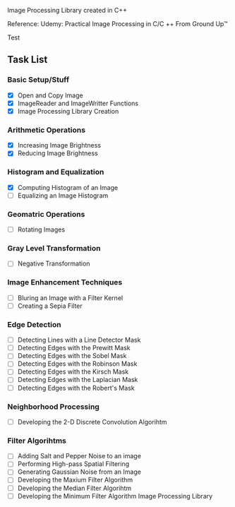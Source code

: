Image Processing Library created in C++

Reference: Udemy: Practical Image Processing in C/C ++ From Ground Up™  

Test 

## Task List 
### Basic Setup/Stuff
- [x] Open and Copy Image 
- [x] ImageReader and ImageWritter Functions 
- [x] Image Processing Library Creation
### Arithmetic Operations
- [x] Increasing Image Brightness
- [x] Reducing Image Brightness
### Histogram and Equalization
- [x] Computing Histogram of an Image
- [ ] Equalizing an Image Histogram
### Geomatric Operations
- [ ] Rotating Images
### Gray Level Transformation
- [ ] Negative Transformation
### Image Enhancement Techniques
- [ ] Bluring an Image with a Filter Kernel
- [ ] Creating a Sepia Filter
### Edge Detection
- [ ] Detecting Lines with a Line Detector Mask
- [ ] Detecting Edges with the Prewitt Mask
- [ ] Detecting Edges with the Sobel Mask
- [ ] Detecting Edges with the Robinson Mask
- [ ] Detecting Edges with the Kirsch Mask
- [ ] Detecting Edges with the Laplacian Mask
- [ ] Detecting Edges with the Robert's Mask
### Neighborhood Processing
- [ ] Developing the 2-D Discrete Convolution Algorihtm
### Filter Algorihtms
- [ ] Adding Salt and Pepper Noise to an image 
- [ ] Performing High-pass Spatial Filtering
- [ ] Generating Gaussian Noise from an Image
- [ ] Developing the Maxium Filter Algorithm
- [ ] Developing the Median Filter Algorihtm
- [ ] Developing the Minimum Filter Algorithm 
Image Processing Library 
